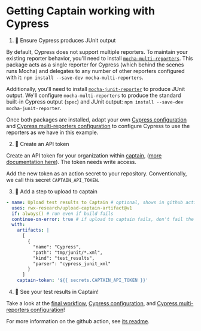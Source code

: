 # Getting Captain working with Cypress

1. 🧪 Ensure Cypress produces JUnit output

By default, Cypress does not support multiple reporters. To maintain your existing reporter behavior, you'll need to install [`mocha-multi-reporters`](https://github.com/stanleyhlng/mocha-multi-reporters). This package acts as a single reporter for Cypress (which behind the scenes runs Mocha) and delegates to any number of other reporters configured with it: `npm install --save-dev mocha-multi-reporters`.

Additionally, you'll need to install [`mocha-junit-reporter`](https://github.com/michaelleeallen/mocha-junit-reporter) to produce JUnit output. We'll configure `mocha-multi-reporters` to produce the standard built-in Cypress output (`spec`) and JUnit output: `npm install --save-dev mocha-junit-reporter`.

Once both packages are installed, adapt your own [Cypress configuration][cypress-configuration] and [Cypress multi-reporters configuration][cypress-multi-reporters-configuration] to configure Cypress to use the reporters as we have in this example.

2. 🔐 Create an API token

Create an API token for your organization within [captain][captain-access-tokens], ([more documentation here][create-api-token-docs]).
The token needs write access.

Add the new token as an action secret to your repository. Conventionally, we call this secret `CAPTAIN_API_TOKEN`.

3. 💌 Add a step to upload to captain

```yaml
- name: Upload test results to Captain # optional, shows in github action results
  uses: rwx-research/upload-captain-artifact@v1
  if: always() # run even if build fails
  continue-on-error: true # if upload to captain fails, don't fail the build
  with:
    artifacts: |
      [
        {
          "name": "Cypress",
          "path": "tmp/junit/*.xml",
          "kind": "test_results",
          "parser": "cypress_junit_xml"
        }
      ]
    captain-token: '${{ secrets.CAPTAIN_API_TOKEN }}'
```

4. 🎉 See your test results in Captain!

Take a look at the [final workflow][workflow-with-captain], [Cypress configuration][cypress-configuration], and [Cypress multi-reporters configuration][cypress-multi-reporters-configuration]!

For more information on the github action, see [its readme][action-readme].

[captain-access-tokens]: https://account.rwx.com/deep_link/manage/access_tokens
[create-api-token-docs]: https://www.rwx.com/captain/docs/api-tokens#generating-an-api-token
[workflow-with-captain]: https://github.com/captain-examples/cypress/blob/main/.github/workflows/ci.yml
[cypress-configuration]: https://github.com/captain-examples/cypress/blob/main/cypress.config.js
[cypress-multi-reporters-configuration]: https://github.com/captain-examples/cypress/blob/main/cypress-multi-reporters.json
[action-readme]: https://github.com/rwx-research/upload-captain-artifact/#readme
